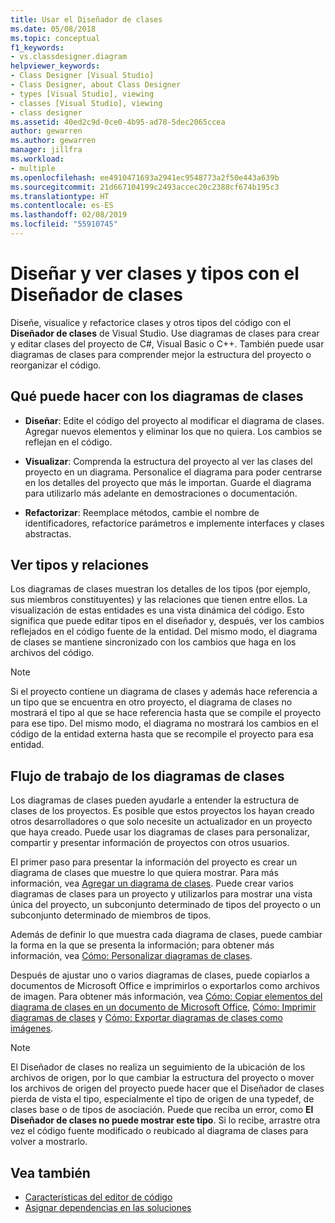 ```yaml
---
title: Usar el Diseñador de clases
ms.date: 05/08/2018
ms.topic: conceptual
f1_keywords:
- vs.classdesigner.diagram
helpviewer_keywords:
- Class Designer [Visual Studio]
- Class Designer, about Class Designer
- types [Visual Studio], viewing
- classes [Visual Studio], viewing
- class designer
ms.assetid: 40ed2c9d-0ce0-4b95-ad78-5dec2065ccea
author: gewarren
ms.author: gewarren
manager: jillfra
ms.workload:
- multiple
ms.openlocfilehash: ee4910471693a2941ec9548773a2f50e443a639b
ms.sourcegitcommit: 21d667104199c2493accec20c2388cf674b195c3
ms.translationtype: HT
ms.contentlocale: es-ES
ms.lasthandoff: 02/08/2019
ms.locfileid: "55910745"
---
```

# <a name="design-and-view-classes-and-types-with-class-designer"></a>Diseñar y ver clases y tipos con el Diseñador de clases

Diseñe, visualice y refactorice clases y otros tipos del código con el **Diseñador de clases** de Visual Studio. Use diagramas de clases para crear y editar clases del proyecto de C#, Visual Basic o C++. También puede usar diagramas de clases para comprender mejor la estructura del proyecto o reorganizar el código.

## <a name="what-you-can-do-with-class-diagrams"></a>Qué puede hacer con los diagramas de clases

- **Diseñar**: Edite el código del proyecto al modificar el diagrama de clases. Agregar nuevos elementos y eliminar los que no quiera. Los cambios se reflejan en el código.

- **Visualizar**: Comprenda la estructura del proyecto al ver las clases del proyecto en un diagrama. Personalice el diagrama para poder centrarse en los detalles del proyecto que más le importan. Guarde el diagrama para utilizarlo más adelante en demostraciones o documentación.

- **Refactorizar**: Reemplace métodos, cambie el nombre de identificadores, refactorice parámetros e implemente interfaces y clases abstractas.

## <a name="view-types-and-relationships"></a>Ver tipos y relaciones

Los diagramas de clases muestran los detalles de los tipos (por ejemplo, sus miembros constituyentes) y las relaciones que tienen entre ellos. La visualización de estas entidades es una vista dinámica del código. Esto significa que puede editar tipos en el diseñador y, después, ver los cambios reflejados en el código fuente de la entidad. Del mismo modo, el diagrama de clases se mantiene sincronizado con los cambios que haga en los archivos del código.

> [!NOTE]
> Si el proyecto contiene un diagrama de clases y además hace referencia a un tipo que se encuentra en otro proyecto, el diagrama de clases no mostrará el tipo al que se hace referencia hasta que se compile el proyecto para ese tipo. Del mismo modo, el diagrama no mostrará los cambios en el código de la entidad externa hasta que se recompile el proyecto para esa entidad.

## <a name="class-diagram-workflow"></a>Flujo de trabajo de los diagramas de clases

Los diagramas de clases pueden ayudarle a entender la estructura de clases de los proyectos. Es posible que estos proyectos los hayan creado otros desarrolladores o que solo necesite un actualizador en un proyecto que haya creado. Puede usar los diagramas de clases para personalizar, compartir y presentar información de proyectos con otros usuarios.

El primer paso para presentar la información del proyecto es crear un diagrama de clases que muestre lo que quiera mostrar. Para más información, vea [Agregar un diagrama de clases](how-to-add-class-diagrams-to-projects.md). Puede crear varios diagramas de clases para un proyecto y utilizarlos para mostrar una vista única del proyecto, un subconjunto determinado de tipos del proyecto o un subconjunto determinado de miembros de tipos.

Además de definir lo que muestra cada diagrama de clases, puede cambiar la forma en la que se presenta la información; para obtener más información, vea [Cómo: Personalizar diagramas de clases](how-to-customize-class-diagrams.md).

Después de ajustar uno o varios diagramas de clases, puede copiarlos a documentos de Microsoft Office e imprimirlos o exportarlos como archivos de imagen. Para obtener más información, vea [Cómo: Copiar elementos del diagrama de clases en un documento de Microsoft Office](how-to-copy-class-diagram-elements-to-a-microsoft-office-document.md), [Cómo: Imprimir diagramas de clases](how-to-print-class-diagrams.md) y [Cómo: Exportar diagramas de clases como imágenes](how-to-export-class-diagrams-as-images.md).

> [!NOTE]
> El Diseñador de clases no realiza un seguimiento de la ubicación de los archivos de origen, por lo que cambiar la estructura del proyecto o mover los archivos de origen del proyecto puede hacer que el Diseñador de clases pierda de vista el tipo, especialmente el tipo de origen de una typedef, de clases base o de tipos de asociación. Puede que reciba un error, como **El Diseñador de clases no puede mostrar este tipo**. Si lo recibe, arrastre otra vez el código fuente modificado o reubicado al diagrama de clases para volver a mostrarlo.

## <a name="see-also"></a>Vea también

- [Características del editor de código](../writing-code-in-the-code-and-text-editor.md)
- [Asignar dependencias en las soluciones](../../modeling/map-dependencies-across-your-solutions.md)